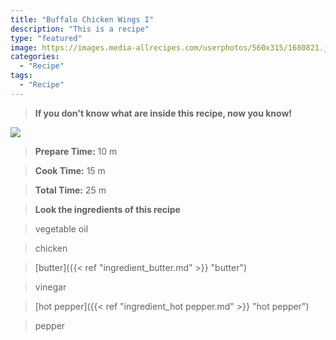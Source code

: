 ```yaml
---
title: "Buffalo Chicken Wings I"
description: "This is a recipe"
type: "featured"
image: https://images.media-allrecipes.com/userphotos/560x315/1680821.jpg
categories: 
  - "Recipe"
tags: 
  - "Recipe"
---
```



>**If you don't know what are inside this recipe, now you know!**

![](../images/Recipes-Banner.jpg)
> **Prepare Time:** 10 m


> **Cook Time:** 15 m


> **Total Time:** 25 m

> **Look the ingredients of this recipe**

> vegetable oil

> chicken

> [butter]({{< ref "ingredient_butter.md" >}} "butter")

> vinegar

> [hot pepper]({{< ref "ingredient_hot pepper.md" >}} "hot pepper")

> pepper

